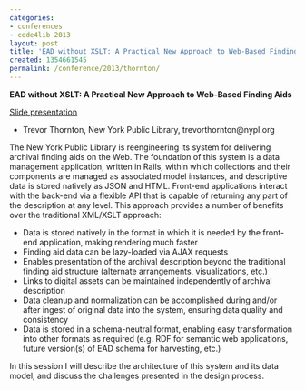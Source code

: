 ```yaml
---
categories:
- conferences
- code4lib 2013
layout: post
title: 'EAD without XSLT: A Practical New Approach to Web-Based Finding Aids'
created: 1354661545
permalink: /conference/2013/thornton/
---
```

<strong>EAD without XSLT: A Practical New Approach to Web-Based Finding Aids</strong>
<br/>
<p><a href="http://www.slideshare.net/trevorthornton/tthornton-code4lib">Slide presentation</a></p>

<ul>
<li>Trevor Thornton, New York Public Library, trevorthornton@nypl.org</li>
</ul>

The New York Public Library is reengineering its system for delivering archival finding aids on the Web. The foundation of this system is a data management application, written in Rails, within which collections and their components are managed as associated model instances, and descriptive data is stored natively as JSON and HTML. Front-end applications interact with the back-end via a flexible API that is capable of returning any part of the description at any level. This approach provides a number of benefits over the traditional XML/XSLT approach:
<ul>
<li>Data is stored natively in the format in which it is needed by the front-end application, making rendering much faster</li>
<li>Finding aid data can be lazy-loaded via AJAX requests</li>
<li>Enables presentation of the archival description beyond the traditional finding aid structure (alternate arrangements, visualizations, etc.)</li>
<li>Links to digital assets can be maintained independently of archival description</li>
<li>Data cleanup and normalization can be accomplished during and/or after ingest of original data into the system, ensuring data quality and consistency</li>
<li>Data is stored in a schema-neutral format, enabling easy transformation into other formats as required (e.g. RDF for semantic web applications, future version(s) of EAD schema for harvesting, etc.)</li>
</ul>

In this session I will describe the architecture of this system and its data model, and discuss the challenges presented in the design process.
